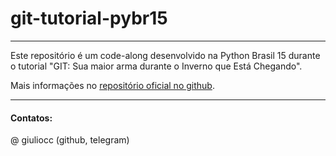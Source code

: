 # git-tutorial-pybr15

---

Este repositório é um code-along desenvolvido na Python Brasil 15 durante o tutorial "GIT: Sua maior arma durante o Inverno que Está Chegando".

Mais informações no [repositório oficial no github](https://github.com/giuliocc/git-tut-pybr15).

---

#### Contatos:

@ giuliocc (github, telegram)
